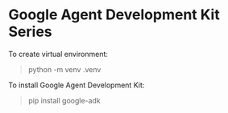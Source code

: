 # Google Agent Development Kit Series

To create virtual environment:

> python -m venv .venv

To install Google Agent Development Kit:

> pip install google-adk